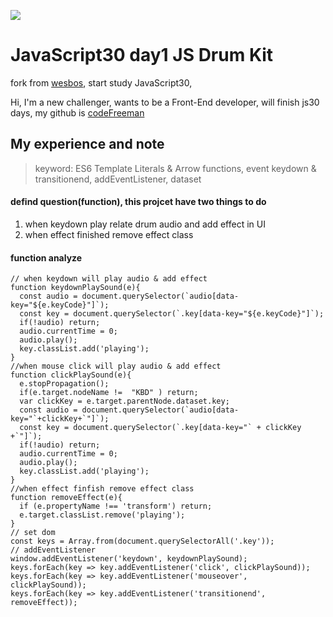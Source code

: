![](https://javascript30.com/images/JS3-social-share.png)

# JavaScript30 day1 JS Drum Kit

fork from [wesbos](https://github.com/wesbos/JavaScript30), start study JavaScript30,

Hi, I'm a new challenger, wants to be a Front-End developer, will finish js30 days, my github is [codeFreeman](https://github.com/codeFreeman/JavaScript30)

## My experience and note

> keyword: ES6 Template Literals & Arrow functions, event keydown & transitionend, addEventListener, dataset

#### defind question(function), this projcet have two things to do
1. when keydown play relate drum audio and add effect in UI
2. when effect finished remove effect class

#### function analyze

    // when keydown will play audio & add effect
    function keydownPlaySound(e){
      const audio = document.querySelector(`audio[data-key="${e.keyCode}"]`);
      const key = document.querySelector(`.key[data-key="${e.keyCode}"]`);
      if(!audio) return;
      audio.currentTime = 0;
      audio.play();
      key.classList.add('playing');
    }
    //when mouse click will play audio & add effect
    function clickPlaySound(e){
      e.stopPropagation();
      if(e.target.nodeName !=  "KBD" ) return;
      var clickKey = e.target.parentNode.dataset.key;
      const audio = document.querySelector(`audio[data-key="`+clickKey+`"]`);
      const key = document.querySelector(`.key[data-key="` + clickKey +`"]`);
      if(!audio) return;
      audio.currentTime = 0;
      audio.play();
      key.classList.add('playing');
    }
    //when effect finfish remove effect class
    function removeEffect(e){
      if (e.propertyName !== 'transform') return;
      e.target.classList.remove('playing');
    }
    // set dom
    const keys = Array.from(document.querySelectorAll('.key'));
    // addEventListener
    window.addEventListener('keydown', keydownPlaySound);
    keys.forEach(key => key.addEventListener('click', clickPlaySound));
    keys.forEach(key => key.addEventListener('mouseover', clickPlaySound));
    keys.forEach(key => key.addEventListener('transitionend', removeEffect));
